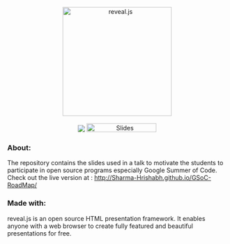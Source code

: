 
<p align="center">
  <a href="https://revealjs.com">
  <img src="https://developers.google.com/open-source/gsoc/resources/downloads/GSoC-icon-192.png" alt="reveal.js" width="250">
  </a>
  <br><br>
  <a href="https://github.com/hakimel/reveal.js/actions"><img src="https://github.com/hakimel/reveal.js/workflows/tests/badge.svg"></a>
  <a href="https://slides.com/"><img src="https://s3.amazonaws.com/static.slid.es/images/slides-github-banner-320x40.png?1" alt="Slides" width="160" height="20"></a>
</p>


### About:
The repository contains the slides used in a talk to motivate the students to participate in open source programs especially Google Summer of Code.
Check out the live version at  : 	http://Sharma-Hrishabh.github.io/GSoC-RoadMap/

### Made with:
reveal.js is an open source HTML presentation framework. It enables anyone with a web browser to create fully featured and beautiful presentations for free.
